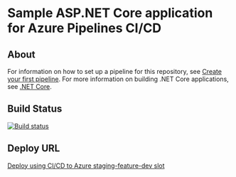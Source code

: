 # Sample ASP.NET Core application for Azure Pipelines CI/CD




## About 

For information on how to set up a pipeline for this repository, see [Create your first pipeline](https://docs.microsoft.com/azure/devops/pipelines/get-started-yaml?view=azure-devops).
For more information on building .NET Core applications, see [.NET Core](https://docs.microsoft.com/azure/devops/pipelines/languages/dotnet-core?view=azure-devops).



## Build Status

[![Build status](https://dev.azure.com/superusers-kursus/devops/_apis/build/status/working-ok/GUI-build-on-github/ASP.NET%20Core-GUI-Template)](https://dev.azure.com/superusers-kursus/devops/_build/latest?definitionId=10)


## Deploy URL
[Deploy using CI/CD to Azure staging-feature-dev slot](https://devop-dotnetcore-2019-staging-feature-dev.azurewebsites.net/)
